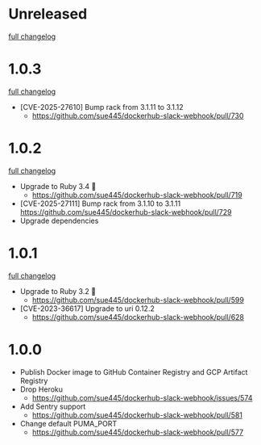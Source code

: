 # Unreleased
[full changelog](http://github.com/sue445/dockerhub-slack-webhook/compare/1.0.3...main)

# 1.0.3
[full changelog](http://github.com/sue445/dockerhub-slack-webhook/compare/1.0.2...1.0.3)

* [CVE-2025-27610] Bump rack from 3.1.11 to 3.1.12
  * https://github.com/sue445/dockerhub-slack-webhook/pull/730

# 1.0.2
[full changelog](http://github.com/sue445/dockerhub-slack-webhook/compare/1.0.1...1.0.2)

* Upgrade to Ruby 3.4 :gem:
  * https://github.com/sue445/dockerhub-slack-webhook/pull/719
* [CVE-2025-27111] Bump rack from 3.1.10 to 3.1.11
  https://github.com/sue445/dockerhub-slack-webhook/pull/729
* Upgrade dependencies

# 1.0.1
[full changelog](http://github.com/sue445/dockerhub-slack-webhook/compare/1.0.0...1.0.1)

* Upgrade to Ruby 3.2 :gem:
  * https://github.com/sue445/dockerhub-slack-webhook/pull/599
* [CVE-2023-36617] Upgrade to uri 0.12.2
  * https://github.com/sue445/dockerhub-slack-webhook/pull/628

# 1.0.0
* Publish Docker image to GitHub Container Registry and GCP Artifact Registry
* Drop Heroku
  * https://github.com/sue445/dockerhub-slack-webhook/issues/574
* Add Sentry support
  * https://github.com/sue445/dockerhub-slack-webhook/pull/581
* Change default PUMA_PORT
  * https://github.com/sue445/dockerhub-slack-webhook/pull/577
